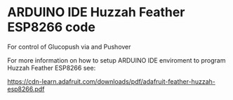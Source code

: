 # ARDUINO IDE Huzzah Feather ESP8266 code
For control of Glucopush via and Pushover

For more information on how to setup ARDUINO IDE enviroment to program Huzzah Feather ESP8266 see:

https://cdn-learn.adafruit.com/downloads/pdf/adafruit-feather-huzzah-esp8266.pdf
